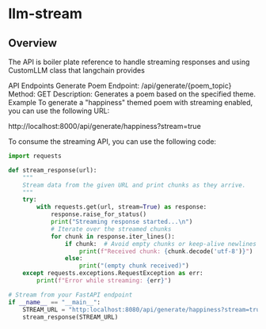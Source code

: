 # llm-stream

## Overview

The API is boiler plate reference to handle streaming responses and using CustomLLM class that langchain provides
  
API Endpoints
  Generate Poem
    Endpoint: /api/generate/{poem_topic}
    Method: GET
    Description: Generates a poem based on the specified theme.
    Example
    To generate a "happiness" themed poem with streaming enabled, you can use the following URL:

http://localhost:8000/api/generate/happiness?stream=true


To consume the streaming API, you can use the following code:

```python
import requests

def stream_response(url):
    """
    Stream data from the given URL and print chunks as they arrive.
    """
    try:
        with requests.get(url, stream=True) as response:
            response.raise_for_status()
            print("Streaming response started...\n")
            # Iterate over the streamed chunks
            for chunk in response.iter_lines():
                if chunk:  # Avoid empty chunks or keep-alive newlines
                    print(f"Received chunk: {chunk.decode('utf-8')}")
                else:
                    print("(empty chunk received)")
    except requests.exceptions.RequestException as err:
        print(f"Error while streaming: {err}")

# Stream from your FastAPI endpoint
if __name__ == "__main__":
    STREAM_URL = "http:localhost:8080/api/generate/happiness?stream=true"
    stream_response(STREAM_URL)
